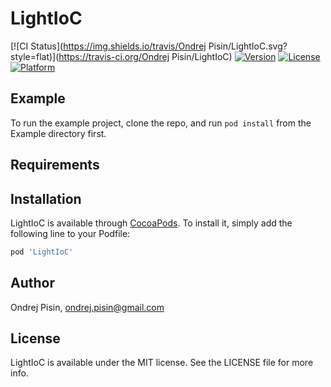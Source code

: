 # LightIoC

[![CI Status](https://img.shields.io/travis/Ondrej Pisin/LightIoC.svg?style=flat)](https://travis-ci.org/Ondrej Pisin/LightIoC)
[![Version](https://img.shields.io/cocoapods/v/LightIoC.svg?style=flat)](https://cocoapods.org/pods/LightIoC)
[![License](https://img.shields.io/cocoapods/l/LightIoC.svg?style=flat)](https://cocoapods.org/pods/LightIoC)
[![Platform](https://img.shields.io/cocoapods/p/LightIoC.svg?style=flat)](https://cocoapods.org/pods/LightIoC)

## Example

To run the example project, clone the repo, and run `pod install` from the Example directory first.

## Requirements

## Installation

LightIoC is available through [CocoaPods](https://cocoapods.org). To install
it, simply add the following line to your Podfile:

```ruby
pod 'LightIoC'
```

## Author

Ondrej Pisin, ondrej.pisin@gmail.com

## License

LightIoC is available under the MIT license. See the LICENSE file for more info.
